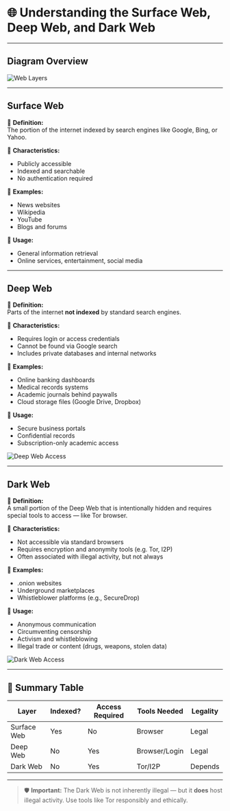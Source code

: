 # 🌐 Understanding the Surface Web, Deep Web, and Dark Web

---

## Diagram Overview

![Web Layers](https://www.insightindia.com/site-images/blogs/deskSurface_Web_th.gif)

---

## Surface Web

🔹 **Definition:**  
The portion of the internet indexed by search engines like Google, Bing, or Yahoo.

🔹 **Characteristics:**

- Publicly accessible
- Indexed and searchable
- No authentication required

🔹 **Examples:**

- News websites
- Wikipedia
- YouTube
- Blogs and forums

🔹 **Usage:**

- General information retrieval
- Online services, entertainment, social media

---

## Deep Web

🔹 **Definition:**  
Parts of the internet **not indexed** by standard search engines.

🔹 **Characteristics:**

- Requires login or access credentials
- Cannot be found via Google search
- Includes private databases and internal networks

🔹 **Examples:**

- Online banking dashboards
- Medical records systems
- Academic journals behind paywalls
- Cloud storage files (Google Drive, Dropbox)

🔹 **Usage:**

- Secure business portals
- Confidential records
- Subscription-only academic access

![Deep Web Access](https://res.cloudinary.com/dbulfrlrz/images/w_1024,h_512,c_scale/f_auto,q_auto/v1714571893/wp-pme/dark-web-blog-ill_41381cba0b/dark-web-blog-ill_41381cba0b.png?_i=AA)

---

## Dark Web

🔹 **Definition:**  
A small portion of the Deep Web that is intentionally hidden and requires special tools to access — like Tor browser.

🔹 **Characteristics:**

- Not accessible via standard browsers
- Requires encryption and anonymity tools (e.g. Tor, I2P)
- Often associated with illegal activity, but not always

🔹 **Examples:**

- .onion websites
- Underground marketplaces
- Whistleblower platforms (e.g., SecureDrop)

🔹 **Usage:**

- Anonymous communication
- Circumventing censorship
- Activism and whistleblowing
- Illegal trade or content (drugs, weapons, stolen data)

![Dark Web Access](https://content.kaspersky-labs.com/se/com/content/en-global/images/repository/isc/2020/deep-web-cover/deep-web-cover.jpg)

---

## 🧠 Summary Table

| Layer       | Indexed? | Access Required | Tools Needed  | Legality |
| ----------- | -------- | --------------- | ------------- | -------- |
| Surface Web | Yes      | No              | Browser       | Legal    |
| Deep Web    | No       | Yes             | Browser/Login | Legal    |
| Dark Web    | No       | Yes             | Tor/I2P       | Depends  |

---

> 🛡️ **Important:** The Dark Web is not inherently illegal — but it **does** host illegal activity. Use tools like Tor responsibly and ethically.